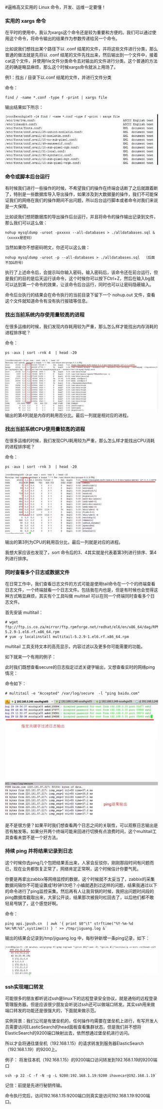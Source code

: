 #逼格高又实用的 Linux 命令，开发、运维一定要懂！

### 实用的 xargs 命令

在平时的使用中，我认为xargs这个命令还是较为重要和方便的。我们可以通过使用这个命令，将命令输出的结果作为参数传递给另一个命令。

比如说我们想找出某个路径下以 .conf 结尾的文件，并将这些文件进行分类，那么普通的做法就是先将以 .conf 结尾的文件先找出来，然后输出到一个文件中，接着cat这个文件，并使用file文件分类命令去对输出的文件进行分类。这个普通的方法还的确是略显麻烦，那么这个时候xargs命令就派上用场了。

例1：找出 / 目录下以.conf 结尾的文件，并进行文件分类

命令：
``` shell
find / -name *.conf -type f -print | xargs file
```
输出结果如下所示：

![ope](./../img/ope1.png)

### 命令或脚本后台运行

有时候我们进行一些操作的时候，不希望我们的操作在终端会话断了之后就跟着断了，特别是一些数据库导入导出操作，如果涉及到大数据量的操作，我们不可能保证我们的网络在我们的操作期间不出问题，所以后台运行脚本或者命令对我们来说是一大保障。

比如说我们想把数据库的导出操作后台运行，并且将命令的操作输出记录到文件，那么我们可以这么做：

```
nohup mysqldump -uroot -pxxxxx --all-databases > ./alldatabases.sql &（xxxxx是密码）
```
当然如果你不想密码明文，你还可以这么做：
```
nohup mysqldump -uroot -p --all-databases > ./alldatabases.sql  （后面不加&符号）
```
执行了上述命令后，会提示叫你输入密码，输入密码后，该命令还在前台运行，但是我们的目的是后天运行该命令，这个时候你可以按下Ctrl+Z，然后在输入bg就可以达到第一个命令的效果，让该命令后台运行，同时也可以让密码隐蔽输入。

命令后台执行的结果会在命令执行的当前目录下留下一个 nohup.out 文件，查看这个文件就知道命令有没有执行报错等信息。

### 找出当前系统内存使用量较高的进程

在很多运维的时候，我们发现内存耗用较为严重，那么怎么样才能找出内存消耗的进程排序呢？

命令：
```
ps -aux | sort -rnk 4  | head -20
```
![ope](./../img/ope2.png)
输出的第4列就是内存的耗用百分比。最后一列就是相对应的进程。

### 找出当前系统CPU使用量较高的进程

在很多运维的时候，我们发现CPU耗用较为严重，那么怎么样才能找出CPU消耗的进程排序呢？

命令：
```
ps -aux | sort -rnk 3  | head -20
```
![ope](./../img/ope3.png)

输出的第3列为CPU的耗用百分比，最后一列就是对应的进程。

我想大家应该也发现了，sort 命令后的3、4其实就是代表着第3列进行排序、第4列进行排序。

### 同时查看多个日志或数据文件

在日常工作中，我们查看日志文件的方式可能是使用tail命令在一个个的终端查看日志文件，一个终端就看一个日志文件。包括我在内也是，但是有时候也会觉得这种方式略显麻烦，其实有个工具叫做 multitail 可以在同一个终端同时查看多个日志文件。

首先安装 multitail：

```
# wget ftp://ftp.is.co.za/mirror/ftp.rpmforge.net/redhat/el6/en/x86_64/dag/RPMS/multitail-5.2.9-1.el6.rf.x86_64.rpm
# yum -y localinstall multitail-5.2.9-1.el6.rf.x86_64.rpm
```
multitail 工具支持文本的高亮显示，内容过滤以及更多你可能需要的功能。

如下就来一个有用的例子：

此时我们既想查看secure的日志指定过滤关键字输出，又想查看实时的网络ping情况：

命令如下：
```
# multitail -e "Accepted" /var/log/secure  -l "ping baidu.com"
```
![ope](./../img/ope4.png)

是不是很方便？如果平时我们想查看两个日志之间的关联性，可以观察日志输出是否有触发等。如果分开两个终端可能来回进行切换有点浪费时间，这个multitail工具查看未尝不是一个好方法。

### 持续 ping 并将结果记录到日志


这个时候你去ping几个包把结果丢出来，人家会反驳你，刚刚那段时间有问题而已，现在业务都恢复正常了，网络肯定正常啊，这个时候估计你要气死。

你要是再拿出zabbix等网络监控的数据，这个时候就不太妥当了，zabbix的采集数据间隔你不可能设置成1秒钟1次吧？小编就遇到过这样的问题，结果我通过以下的命令进行了ping监控采集。然后再有人让我背锅的时候，我把出问题时间段的ping数据库截取出来，大家公开谈，结果那次被我叼杠回去了，以后他们都不敢轻易甩锅了，这个感觉好啊。

命令：

```
ping api.jpush.cn  | awk '{ print $0"\t" strftime("%Y-%m-%d %H:%M:%S",systime()) } ' >> /tmp/jiguang.log &`
```

输出的结果会记录到/tmp/jiguang.log 中，每秒钟新增一条ping记录，如下：

![ope](./../img/ope5.png)

### ssh实现端口转发

可能很多的朋友都听说过ssh是linux下的远程登录安全协议，就是通俗的远程登录管理服务器。但是应该很少朋友会听说过ssh还可以做端口转发。其实ssh用来做端口转发的功能还是很强大的，下面就来做示范。

实例背景：我们公司是有堡垒机的，任何操作均需要在堡垒机上进行，有写开发人员需要访问ELasticSearch的head面板查看集群状态，但是我们并不想将ElasticSearch的9200端口映射出去，依然想通过堡垒机进行访问。

所以才会将通往堡垒机（192.168.1.15）的请求转发到服务器ElasticSearch（192.168.1.19）的9200上。

例子：
将发往本机（192.168.1.15）的9200端口访问转发到192.168.1.19的9200端口

```
ssh -p 22 -C -f -N -g -L 9200:192.168.1.19:9200 ihavecar@192.168.1.19`
```
记住：前提是先进行秘钥传输。

命令执行完后，访问192.168.1.15:9200端口则真实是访问192.168.1.19:9200端口。
